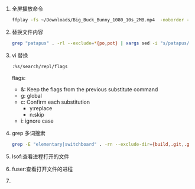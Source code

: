 1. 全屏播放命令
    ```sh
    ffplay -fs ~/Downloads/Big_Buck_Bunny_1080_10s_2MB.mp4  -noborder -an -sn
    ```
1. 替换文件内容
    ```sh
    grep "patapus" . -rl --exclude=*{po,pot} | xargs sed -i "s/patapus/patapua/g"
    ```
1.  vi 替换
    ```bash
    :%s/search/repl/flags
    ``` 
    flags:
    - &: Keep the flags from the previous substitute
            command
    - g: global
    - c: Confirm each substitution
      - y:replace
      - n:skip
    - i: ignore case

4. grep 多词搜索
    ```sh
    grep -E "elementary|switchboard" . -rn --exclude-dir={build,.git,.github} --exclude=*.{po,pot}
    ```
5. lsof:查看进程打开的文件
6. fuser:查看打开文件的进程
7. 
